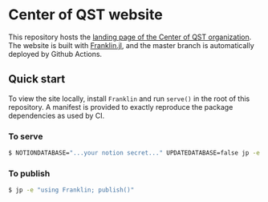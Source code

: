 # Center of QST website

This repository hosts the [landing page of the Center of QST organization]().
The website is built with [Franklin.jl](https://github.com/tlienart/Franklin.jl), and the
master branch is automatically deployed by Github Actions.

## Quick start

To view the site locally, install `Franklin` and run `serve()` in the root of this repository.
A manifest is provided to exactly reproduce the package dependencies as used by CI.

### To serve
```bash
$ NOTIONDATABASE="...your notion secret..." UPDATEDATABASE=false jp -e "using Franklin; serve()"
```

### To publish
```bash
$ jp -e "using Franklin; publish()"
```